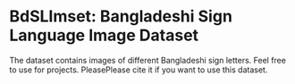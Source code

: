 # BdSLImset: Bangladeshi Sign Language Image Dataset
The dataset contains images of different Bangladeshi sign letters. Feel free to use for projects.
PleasePlease cite it if you want to use this dataset.
